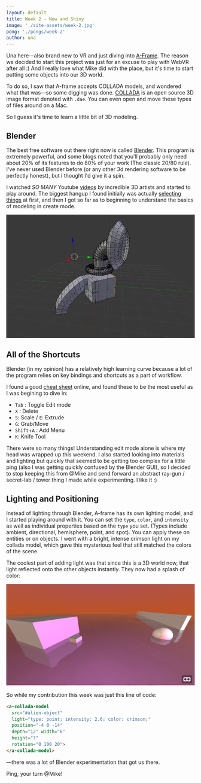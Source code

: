 ```yaml
---
layout: default
title: Week 2 - New and Shiny
image: './site-assets/week-2.jpg'
pong: './pongs/week-2'
author: una
---
```


Una here&mdash;also brand new to VR and just diving into [A-Frame](http://aframe.io). The reason we decided to start this project was just for an excuse to play with WebVR after all :) And I really love what Mike did with the place, but it's time to start putting some objects into our 3D world.

To do so, I saw that A-frame accepts COLLADA models, and wondered what that was&mdash;so some digging was done. [COLLADA](https://aframe.io/docs/0.3.0/primitives/a-collada-model.html) is an open source 3D image format denoted with `.dae`. You can even open and move these types of files around on a Mac.

So I guess it's time to learn a little bit of 3D modeling.

## Blender

The best free software out there right now is called [Blender](https://www.blender.org/). This program is extremely powerful, and some blogs noted that you'll probably only need about 20% of its features to do 80% of your work (The classic 20/80 rule). I've never used Blender before (or any other 3d rendering software to be perfectly honest), but I thought I'd give it a spin. 

I watched *SO MANY* Youtube [videos](https://www.youtube.com/watch?v=iO5QHmBv4BU) by incredible 3D artists and started to play around. The biggest hangup I found initially was actually [selecting things](https://www.youtube.com/watch?v=c1sLKVPw_pw) at first, and then I got so far as to beginning to understand the basics of modeling in create mode.

![Gun-blaster-thing in Blender](./site-assets/week-2-blast-gun-thing.jpg)

## All of the Shortcuts

Blender (in my opinion) has a relatively high learning curve because a lot of the program relies on key bindings and shortcuts as a part of workflow.

I found a good [cheat sheet](http://www.dummies.com/web-design-development/blender/blender-for-dummies-cheat-sheet/) online, and found these to be the most useful as I was begining to dive in:

- `Tab` : Toggle Edit mode
- `X` : Delete
- `S`: Scale / `E`: Extrude
- `G`: Grab/Move
- `Shift`+`A` : Add Menu
- `K`: Knife Tool

There were so many things! Understanding edit mode alone is where my head was wrapped up this weekend. I also started looking into materials and lighting but quickly that seemed to be getting too complex for a little ping (also I was getting quickly confused by the Blender GUI), so I decided to stop keeping this from @Mike and send forward an abstract ray-gun / secret-lab / tower thing I made while experimenting. I like it :)

## Lighting and Positioning

Instead of lighting through Blender, A-frame has its own lighting model, and I started playing around with it. You can set the `type`, `color`, and `intensity` as well as individual properties based on the `type` you set. (Types include ambient, directional, hemisphere, point, and spot). You can apply these on entities or on objects. I went with a bright, intense crimson light on my collada model, which gave this mysterious feel that still matched the colors of the scene.

The coolest part of adding light was that since this is a 3D world now, that light reflected onto the other objects instantly. They now had a splash of color:

![Gun-blaster-thing in Blender](./site-assets/week-2-lighting.jpg)

So while my contribution this week was just this line of code:

```html
<a-collada-model 
  src="#alien-object" 
  light="type: point; intensity: 2.6; color: crimson;"   
  position="-4 0 -14" 
  depth="12" width="6" 
  height="7" 
  rotation="0 100 20">
</a-collada-model>
```

&mdash;there was a lot of Blender experimentation that got us there.

Ping, your turn @Mike!